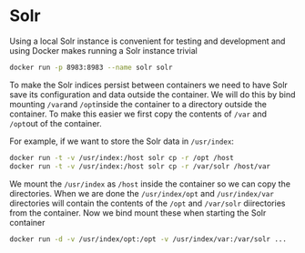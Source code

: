 # Solr

Using a local Solr instance is convenient for testing and development and using Docker makes running a Solr instance trivial

```bash
docker run -p 8983:8983 --name solr solr
```

To make the Solr indices persist between containers we need to have Solr save its configuration and data outside the container. We will do this by bind mounting `/var`and `/opt`inside the container to a directory outside the container.  To make this easier we first copy the contents of `/var` and `/opt`out of the container.

For example, if we want to store the Solr data in `/usr/index`:
```bash
docker run -t -v /usr/index:/host solr cp -r /opt /host
docker run -t -v /usr/index:/host solr cp -r /var/solr /host/var
```
We mount the `/usr/index` as `/host` inside the container so we can copy the directories. When we are done the `/usr/index/opt` and `/usr/index/var` directories will  contain the contents of the `/opt` and `/var/solr` diirectories from the container.  Now we bind mount these when starting the Solr container

```bash
docker run -d -v /usr/index/opt:/opt -v /usr/index/var:/var/solr ...
```

